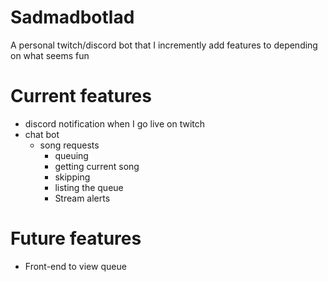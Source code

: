 # Sadmadbotlad

A personal twitch/discord bot that I incremently add features to depending on what seems fun


# Current features

- discord notification when I go live on twitch
- chat bot
  - song requests
    - queuing
    - getting current song
    - skipping
    - listing the queue
    - Stream alerts

# Future features
- Front-end to view queue
